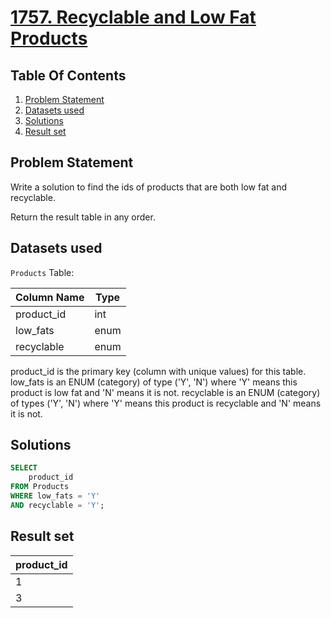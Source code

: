 # [1757. Recyclable and Low Fat Products](https://leetcode.com/problems/recyclable-and-low-fat-products/description/)

## Table Of Contents
1. [Problem Statement](#problem-statement)
2. [Datasets used](#datasets-used)
3. [Solutions](#solutions)
4. [Result set](#result-set)

## Problem Statement

Write a solution to find the ids of products that are both low fat and recyclable.

Return the result table in any order.

## Datasets used

```Products``` Table:

| Column Name | Type    |
| ----------- | ------- |
| product_id  | int     |
| low_fats    | enum    |
| recyclable  | enum    |

product_id is the primary key (column with unique values) for this table.
low_fats is an ENUM (category) of type ('Y', 'N') where 'Y' means this product is low fat and 'N' means it is not.
recyclable is an ENUM (category) of types ('Y', 'N') where 'Y' means this product is recyclable and 'N' means it is not.

## Solutions

```sql
SELECT
    product_id
FROM Products
WHERE low_fats = 'Y'
AND recyclable = 'Y';
```

## Result set

| product_id |
| ---------- |
| 1          |
| 3          |